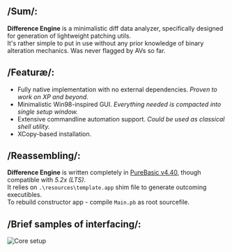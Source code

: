 ## /Sum/:
**Difference Engine** is a minimalistic diff data analyzer, specifically designed for generation of lightweight patching utils.  
It's rather simple to put in use without any prior knowledge of binary alteration mechanics. Was never flagged by AVs so far.

## /Featuræ/:
-	Fully native implementation with no external dependencies. *Proven to work on XP and beyond.*
-	Minimalistic Win98-inspired GUI. *Everything needed is compacted into single setup window.*
-	Extensive commandline automation support. *Could be used as classical shell utility.*
-	XCopy-based installation.

## /Reassembling/:
**Difference Engine** is written completely in [PureBasic v4.40](http://purebasic.com), though compatible with *5.2x (LTS)*.  
It relies on `.\resources\template.app` shim file to generate outcoming executibles.  
To rebuild constructor app - compile `Main.pb` as root sourcefile.

## /Brief samples of interfacing/:
![Core setup](https://cloud.githubusercontent.com/assets/8768470/6955268/d1dfb492-d8e3-11e4-8bb5-07981c14933d.PNG)
